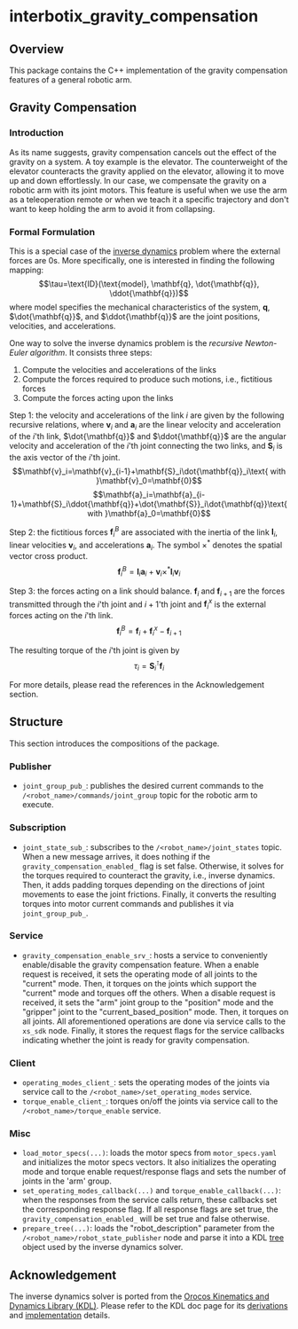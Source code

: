 # interbotix_gravity_compensation

## Overview
This package contains the C++ implementation of the gravity compensation features of a general robotic arm.

## Gravity Compensation
### Introduction
As its name suggests, gravity compensation cancels out the effect of the gravity on a system. A toy example is the elevator. The counterweight of the elevator counteracts the gravity applied on the elevator, allowing it to move up and down effortlessly. In our case, we compensate the gravity on a robotic arm with its joint motors. This feature is useful when we use the arm as a teleoperation remote or when we teach it a specific trajectory and don't want to keep holding the arm to avoid it from collapsing.

### Formal Formulation
This is a special case of the [inverse dynamics](https://en.wikipedia.org/wiki/Inverse_dynamics) problem where the external forces are 0s. More specifically, one is interested in finding the following mapping:
$$\tau=\text{ID}(\text{model}, \mathbf{q}, \dot{\mathbf{q}}, \ddot{\mathbf{q}})$$
where $\text{model}$ specifies the mechanical characteristics of the system, $\mathbf{q}$, $\dot{\mathbf{q}}$, and $\ddot{\mathbf{q}}$ are the joint positions, velocities, and accelerations.

One way to solve the inverse dynamics problem is the *recursive Newton-Euler algorithm*. It consists three steps:
1. Compute the velocities and accelerations of the links
2. Compute the forces required to produce such motions, i.e., fictitious forces
3. Compute the forces acting upon the links

Step 1: the velocity and accelerations of the link $i$ are given by the following recursive relations, where $\mathbf{v}_i$ and $\mathbf{a}_i$ are the linear velocity and acceleration of the $i$'th link, $\dot{\mathbf{q}}$ and $\ddot{\mathbf{q}}$ are the angular velocity and acceleration of the $i$'th joint connecting the two links, and $\mathbf{S}_i$ is the axis vector of the $i$'th joint.
$$\mathbf{v}_i=\mathbf{v}_{i-1}+\mathbf{S}_i\dot{\mathbf{q}}_i\text{ with }\mathbf{v}_0=\mathbf{0}$$
$$\mathbf{a}_i=\mathbf{a}_{i-1}+\mathbf{S}_i\ddot{\mathbf{q}}+\dot{\mathbf{S}}_i\dot{\mathbf{q}}\text{ with }\mathbf{a}_0=\mathbf{0}$$

Step 2: the fictitious forces $\mathbf{f}^B_i$ are associated with the inertia of the link $\mathbf{I}_i$, linear velocities $\mathbf{v}_i$, and accelerations $\mathbf{a}_i$. The symbol $\times^*$ denotes the spatial vector cross product.
$$\mathbf{f}^B_i=\mathbf{I}_i\mathbf{a}_i+\mathbf{v}_i\times^*\mathbf{I}_i\mathbf{v}_i$$

Step 3: the forces acting on a link should balance. $\mathbf{f}_{i}$ and $\mathbf{f}_{i+1}$ are the forces transmitted through the $i$'th joint and $i+1$'th joint and $\mathbf{f}^x_i$ is the external forces acting on the $i$'th link.
$$\mathbf{f}^B_i=\mathbf{f}_i+\mathbf{f}^x_i-\mathbf{f}_{i+1}$$

The resulting torque of the $i$'th joint is given by
$$\tau_i=\mathbf{S}_i^\intercal\mathbf{f}_{i}$$

For more details, please read the references in the Acknowledgement section.

## Structure
This section introduces the compositions of the package.

### Publisher
- `joint_group_pub_`: publishes the desired current commands to the `/<robot_name>/commands/joint_group` topic for the robotic arm to execute.

### Subscription
- `joint_state_sub_`: subscribes to the `/<robot_name>/joint_states` topic. When a new message arrives, it does nothing if the `gravity_compensation_enabled_` flag is set false. Otherwise, it solves for the torques required to counteract the gravity, i.e., inverse dynamics. Then, it adds padding torques depending on the directions of joint movements to ease the joint frictions. Finally, it converts the resulting torques into motor current commands and publishes it via `joint_group_pub_`.

### Service
- `gravity_compensation_enable_srv_`: hosts a service to conveniently enable/disable the gravity compensation feature. When a enable request is received, it sets the operating mode of all joints to the "current" mode. Then, it torques on the joints which support the "current" mode and torques off the others. When a disable request is received, it sets the "arm" joint group to the "position" mode and the "gripper" joint to the "current_based_position" mode. Then, it torques on all joints. All aforementioned operations are done via service calls to the `xs_sdk` node. Finally, it stores the request flags for the service callbacks indicating whether the joint is ready for gravity compensation.

### Client
- `operating_modes_client_`: sets the operating modes of the joints via service call to the `/<robot_name>/set_operating_modes` service.
- `torque_enable_client_`: torques on/off the joints via service call to the `/<robot_name>/torque_enable` service.

### Misc
- `load_motor_specs(...)`: loads the motor specs from `motor_specs.yaml` and initializes the motor specs vectors. It also initializes the operating mode and torque enable request/response flags and sets the number of joints in the 'arm' group.
- `set_operating_modes_callback(...)` and `torque_enable_callback(...)`: when the responses from the service calls return, these callbacks set the corresponding response flag. If all response flags are set true, the `gravity_compensation_enabled_` will be set true and false otherwise.
- `prepare_tree(...)`: loads the "robot_description" parameter from the `/<robot_name>/robot_state_publisher` node and parse it into a KDL [tree](https://docs.ros.org/en/indigo/api/orocos_kdl/html/classKDL_1_1Tree.html) object used by the inverse dynamics solver.

## Acknowledgement
The inverse dynamics solver is ported from the [Orocos Kinematics and Dynamics Library (KDL)](https://www.orocos.org/kdl.html). Please refer to the KDL doc page for its [derivations](https://link.springer.com/book/10.1007/978-1-4899-7560-7) and [implementation](https://docs.ros.org/en/indigo/api/orocos_kdl/html/classKDL_1_1ChainIdSolver__RNE.html) details.
